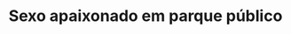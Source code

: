 ---
layout: post
title: Sexo apaixonado em parque público
thumb: sexo-apaixonado-em-parque-publico
duration: "14:26"
permalink: /:title
video: https://www.xvideos.com/embedframe/20513323
categories: porno, teen, sexy, suck, wife, teenie, threesome, solo, sluts, mom, tight, orgasm, sensual, reality, twink, stud, wanking, twinks, webcamshow, moneytalks
---